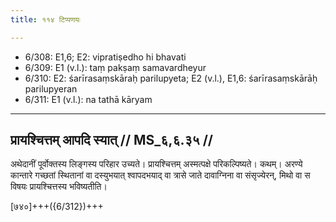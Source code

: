 ```yaml
---
title: ११४ टिप्पणयः

---
```

- 6/308: E1,6; E2: vipratiṣedho hi bhavati
- 6/309: E1 (v.l.): taṃ pakṣaṃ samavardheyur
- 6/310: E2: śarīrasaṃskāraḥ parilupyeta; E2 (v.l.), E1,6: śarīrasaṃskārāḥ parilupyeran
- 6/311: E1 (v.l.): na tathā kāryam

____________________________________________


## प्रायश्चित्तम् आपदि स्यात् // MS_६,६.३५ //

अथेदानीं पूर्वोक्तस्य लिङ्गस्य परिहार उच्यते। प्रायश्चित्तम् अस्मत्पक्षे परिकल्पिष्यते। कथम्। अरण्ये कान्तारे गच्छतां स्थितानां वा दस्युभयात् श्वापदभयाद् वा त्रासे जाते दावाग्निना वा संसृज्येरन्, मिथो वा स विषयः प्रायश्चित्तस्य भविष्यतीति।

[७४०]+++({6/312})+++
